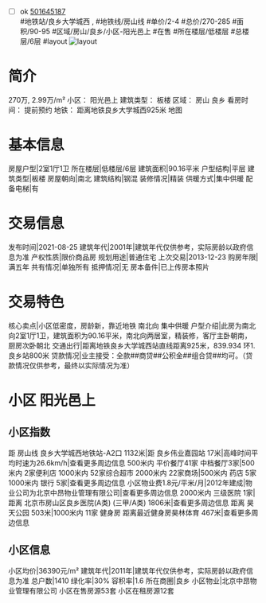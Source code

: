 - [ ] ok [501645187](https://bj.5i5j.com/ershoufang/501645187.html)  
 #地铁站/良乡大学城西 ,  #地铁线/房山线
#单价/2-4 #总价/270-285 #面积/90-95   #区域/房山/良乡/小区-阳光邑上 #在售 #所在楼层/低楼层 #总楼层/6层 #layout 
![layout](http://image2a.5i5j.com/scm/HOUSE_CUSTOMER/f7a62ba5abaa408aadd03cb3c65cfad5.jpg_P5.jpg) 
# 简介 
 270万,  2.99万/m² 
小区： 阳光邑上
建筑类型： 板楼
区域： 房山 良乡
看房时间： 提前预约
地铁： 距离地铁良乡大学城西925米 地图
# 基本信息 
 房屋户型|2室1厅1卫
所在楼层|低楼层/6层
建筑面积|90.16平米
户型结构|平层
建筑类型|板楼
房屋朝向|南北
建筑结构|钢混
装修情况|精装
供暖方式|集中供暖
配备电梯|有
# 交易信息 
 发布时间|2021-08-25
建筑年代|2001年|建筑年代仅供参考，实际房龄以政府信息为准
产权性质|限价商品房
规划用途|普通住宅
上次交易|2013-12-23
购房年限|满五年
共有情况|单独所有
抵押情况|无
房本备件|已上传房本照片
# 交易特色 
 核心卖点|小区低密度，房龄新，靠近地铁 南北向 集中供暖
户型介绍|此房为南北向2室1厅1卫，建筑面积为90.16平米，南北向两居室，精装修，客厅主卧朝南， 厨房次卧朝北
交通出行|距离地铁良乡大学城西站直线距离925米，839.934 环1.良乡站800米
贷款情况|业主接受：全款##商贷##公积金##组合贷##均可。（贷款情况仅供参考，最终以实际情况为准）
# 小区 阳光邑上
## 小区指数 
 距 房山线 良乡大学城西地铁站-A2口 1132米|距 良乡伟业嘉园站 17米|高峰时间平均时速为26.6km/h|查看更多周边信息
500米内 平价餐厅41家
中档餐厅3家|500米内 2家便利店
1000米内 52家综合超市
2000米内 22家商场|500米内 药店 5家
1000米内 银行 5家|查看更多周边信息
小区物业费1.8元/平米/月|2012年建成|物业公司为北京中昂物业管理有限公司|查看更多周边信息
2000米内 三级医院 1家|距离 北京市房山区良乡医院(A类) (三甲/A类) 1806米|查看更多周边信息
距离 昊天公园 503米|1000米内 11家 健身房
距离最近健身房昊林体育 467米|查看更多周边信息
## 小区信息 
 小区均价|36390元/m²
建筑年代|2011年|建筑年代仅供参考，实际房龄以政府信息为准
总户数|1410
绿化率|30%
容积率|1.6
所在商圈|良乡
小区物业|北京中昂物业管理有限公司
小区在售房源53套
小区在租房源12套
